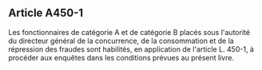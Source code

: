 Article A450-1
----
Les fonctionnaires de catégorie A et de catégorie B placés sous l'autorité du
directeur général de la concurrence, de la consommation et de la répression des
fraudes sont habilités, en application de l'article L. 450-1, à procéder aux
enquêtes dans les conditions prévues au présent livre.
